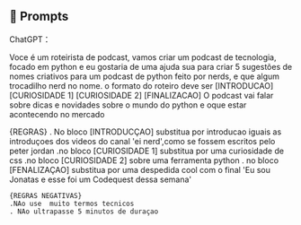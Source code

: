 ## 🧠 Prompts


ChatGPT：

 Voce é um roteirista de podcast, vamos criar um podcast de tecnologia, focado em python e eu gostaria de uma ajuda sua para criar 5 sugestões
  de nomes criativos para um podcast de python feito por nerds, e que  algum trocadilho nerd no nome.
  o formato do roteiro deve ser
  [INTRODUCAO]
   [CURIOSIDADE 1]
   [CURIOSIDADE 2]
   [FINALIZACAO]
   O podcast vai falar sobre dicas e novidades sobre o mundo do python e oque estar acontecendo no mercado

  {REGRAS}
   . No bloco [INTRODUCÇAO] substitua por introducao iguais as introduçoes dos videos do canal 'ei nerd',como se fossem escritos pelo peter jordan
   .no bloco [CURIOSIDADE 1] substitua por uma curiosidade de css
   .no bloco [CURIOSIDADE 2]  sobre uma ferramenta python
   . no bloco [FENALIZAÇAO] substitua por uma despedida cool com o final 'Eu sou Jonatas e esse foi um Codequest dessa semana'
  
    {REGRAS NEGATIVAS}
    .NAo use  muito termos tecnicos
    . NAo ultrapasse 5 minutos de duraçao